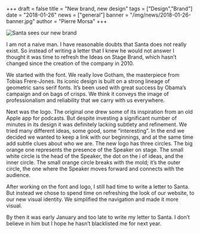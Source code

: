 +++
draft		= false
title		= "New brand, new design"
tags		= ["Design","Brand"]
date		= "2018-01-26"
news		= ["general"]
banner		= "/img/news/2018-01-26-banner.jpg"
author		= "Pierre Morsa"
+++

![Santa sees our new brand](/img/news/2018-01-26-banner.jpg)

I am not a naive man. I have reasonable doubts that Santa does not really exist. So instead of writing a letter that I knew he would not answer I thought it was time to refresh the Ideas on Stage Brand, which hasn’t changed since the creation of the company in 2010.

We started with the font. We really love Gotham, the masterpiece from Tobias Frere-Jones. Its iconic design is built on a strong lineage of geometric sans serif fonts. It’s been used with great success by Obama’s campaign and on bags of crisps. We think it conveys the image of professionalism and reliability that we carry with us everywhere.

Next was the logo. The original one drew some of its inspiration from an old Apple app for podcasts. But despite investing a significant number of minutes in its design it was definitely lacking subtlety and refinement. We tried many different ideas, some good, some “interesting”. In the end we decided we wanted to keep a link with our beginnings, and at the same time add subtle clues about who we are. The new logo has three circles. The big orange one represents the presence of the Speaker on stage. The small white circle is the head of the Speaker, the dot on the i of ideas, and the inner circle. The small orange circle breaks with the mold; it’s the outer circle, the one where the Speaker moves forward and connects with the audience.

After working on the font and logo, I still had time to write a letter to Santa. But instead we chose to spend time on refreshing the look of our website, to our new visual identity. We simplified the navigation and made it more visual.

By then it was early January and too late to write my letter to Santa. I don’t believe in him but I hope he hasn’t blacklisted me for next year.